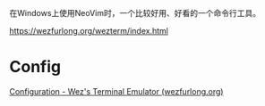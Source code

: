 在Windows上使用NeoVim时，一个比较好用、好看的一个命令行工具。

https://wezfurlong.org/wezterm/index.html

# Config

[Configuration - Wez's Terminal Emulator (wezfurlong.org)](https://wezfurlong.org/wezterm/config/files.html)
